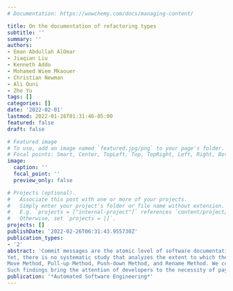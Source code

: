 ```yaml
---
# Documentation: https://wowchemy.com/docs/managing-content/

title: On the documentation of refactoring types
subtitle: ''
summary: ''
authors:
- Eman Abdullah AlOmar
- Jiaqian Liu
- Kenneth Addo
- Mohamed Wiem Mkaouer
- Christian Newman
- Ali Ouni
- Zhe Yu
tags: []
categories: []
date: '2022-02-01'
lastmod: 2022-01-26T01:31:46-05:00
featured: false
draft: false

# Featured image
# To use, add an image named `featured.jpg/png` to your page's folder.
# Focal points: Smart, Center, TopLeft, Top, TopRight, Left, Right, BottomLeft, Bottom, BottomRight.
image:
  caption: ''
  focal_point: ''
  preview_only: false

# Projects (optional).
#   Associate this post with one or more of your projects.
#   Simply enter your project's folder or file name without extension.
#   E.g. `projects = ["internal-project"]` references `content/project/deep-learning/index.md`.
#   Otherwise, set `projects = []`.
projects: []
publishDate: '2022-02-26T06:31:43.955730Z'
publication_types:
- '2'
abstract: 'Commit messages are the atomic level of software documentation. They provide a natural language description of the code change and its purpose. Messages are critical for software maintenance and program comprehension. Unlike documenting feature updates and bug fixes, little is known about how developers document their refactoring activities. Specifically, developers can perform multiple refactoring operations, including moving methods, extracting classes, renaming attributes, for various reasons, such as improving software quality, managing technical debt, and removing defects. 
Yet, there is no systematic study that analyzes the extent to which the documentation of refactoring accurately describes the refactoring operations performed at the source code level. Therefore, this paper challenges the ability of refactoring documentation, written in commit messages, to adequately predict the refactoring types, performed at the commit level. Our analysis relies on the text mining of commit messages to extract the corresponding features (i.e., keywords) that better represent each class (i.e., refactoring type). The extraction of text patterns, specific to each refactoring type (e.g., rename, extract, move,inline, etc.) allows the design of a model that verifies the consistency of these patterns with their corresponding refactoring. Such verification process can be achieved via automatically predicting, for a given commit, the methodlevel type of refactoring being applied, namely Extract Method, Inline Method,
Move Method, Pull-up Method, Push-down Method, and Rename Method. We compared various classifiers, and a baseline keyword-based approach, in terms of their prediction performance, using a dataset of 5,004 commits. Our main findings show that the complexity of refactoring type prediction varies from one type to another. Rename method and Extract method were found to be the best documented refactoring activities, while Pull-up Method, and Push-down Method were the hardest to be identified via textual descriptions. 
Such findings bring the attention of developers to the necessity of paying more attention to the documentation of these types.'
publication: '*Automated Software Engineering*'
---
```

